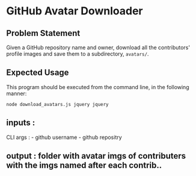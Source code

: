 # GitHub Avatar Downloader

## Problem Statement

Given a GitHub repository name and owner, download all the contributors' profile images and save them to a subdirectory, `avatars/`.

## Expected Usage

This program should be executed from the command line, in the following manner:

`node download_avatars.js jquery jquery`
## inputs :
  CLI args :
    - github username
    - github repositry 
  

## output : folder with avatar imgs of contributers  with the imgs named after each contrib..
  